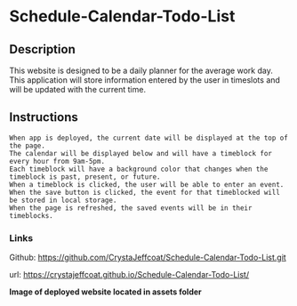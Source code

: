# Schedule-Calendar-Todo-List

## Description 

This website is designed to be a daily planner for the average work day. This application will store information entered by the user in timeslots and will be updated with the current time. 


## Instructions

```
When app is deployed, the current date will be displayed at the top of the page.
The calendar will be displayed below and will have a timeblock for every hour from 9am-5pm.
Each timeblock will have a background color that changes when the timeblock is past, present, or future.
When a timeblock is clicked, the user will be able to enter an event.
When the save button is clicked, the event for that timeblocked will be stored in local storage.
When the page is refreshed, the saved events will be in their timeblocks.
```
### Links

Github:
https://github.com/CrystaJeffcoat/Schedule-Calendar-Todo-List.git

url:
https://crystajeffcoat.github.io/Schedule-Calendar-Todo-List/

**Image of deployed website located in assets folder**


